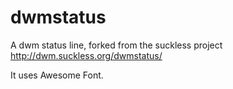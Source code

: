 # dwmstatus
A dwm status line, forked from the suckless project  http://dwm.suckless.org/dwmstatus/

It uses Awesome Font.
